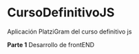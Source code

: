 # CursoDefinitivoJS
Aplicación PlatziGram del curso definitivo js

**Parte 1**
Desarrollo de frontEND
